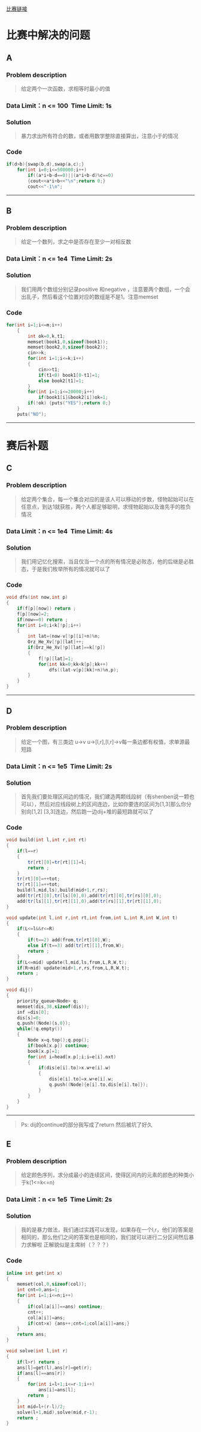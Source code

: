 [比赛链接](http://codeforces.com/problemset/problem/787/A)

# 比赛中解决的问题
## A
### Problem description
> 给定两个一次函数，求相等时最小的值

### Data Limit：n <= 100  Time Limit: 1s

### Solution
> 暴力求出所有符合的数，或者用数学整除直接算出，注意小于的情况

### Code
```cpp
if(d>b){swap(b,d),swap(a,c);}
	for(int i=0;i<=500000;i++)
		if((a*i+b-d==0)||(a*i+b-d)%c==0)
		{cout<<a*i+b<<"\n";return 0;}
		cout<<"-1\n";
```
*****


## B
### Problem description
> 给定一个数列，求之中是否存在至少一对相反数

### Data Limit：n <= 1e4  Time Limit: 2s
### Solution
> 我们用两个数组分别记录positive 和negative ，注意要两个数组，一个会出乱子，然后看这个位置对应的数组是不是1。注意memset

### Code
```cpp
for(int i=1;i<=m;i++)
	{
		int ok=0,k,t1;
		memset(book1,0,sizeof(book1));
		memset(book2,0,sizeof(book2));
		cin>>k;
		for(int i=1;i<=k;i++)
		{
			cin>>t1;
			if(t1<0) book1[0-t1]=1;
			else book2[t1]=1;
		}
		for(int i=1;i<=20000;i++)
			if(book1[i]&book2[i])ok=1;
		if(!ok) {puts("YES");return 0;}
	}
	puts("NO");
```
*****

# 赛后补题

## C
### Problem description
> 给定两个集合，每一个集合对应的是该人可以移动的步数，怪物起始可以在任意点，到达1就获胜，两个人都足够聪明，求怪物起始以及谁先手的胜负情况

### Data Limit：n <= 1e4  Time Limit: 4s

### Solution
> 我们用记忆化搜索，当且仅当一个点的所有情况是必败态，他的后继是必胜态，于是我们枚举所有的情况就可以了

### Code
```cpp
void dfs(int now,int p)
{
	if(f[p][now]) return ;
	f[p][now]=2;
	if(now==0) return ;
	for(int i=0;i<k[!p];i++)
	{
		int lat=(now-v[!p][i]+n)%n;
		Orz_He_Xv[!p][lat]++;
		if(Orz_He_Xv[!p][lat]==k[!p])
		{
			f[!p][lat]=1;
			for(int kk=0;kk<k[p];kk++)
				dfs((lat-v[p][kk]+n)%n,p);
		}
	}
}
```
*****


## D
### Problem description
> 给定一个图，有三类边 u->v u->[l,r],[l,r]->v每一条边都有权值，求单源最短路

### Data Limit：n <= 1e5  Time Limit: 2s
### Solution
> 首先我们要处理区间边的情况，我们建造两颗线段树（有shenben说一颗也可以），然后对应线段树上的区间连边，比如你要连的区间为[1,3]那么你分别向[1,2] [3,3]连边，然后跑一边dij+堆的最短路就可以了

### Code
```cpp
void build(int l,int r,int rt)
{
	if(l==r)
	{
		tr[rt][0]=tr[rt][1]=l;
		return ;
	}
	tr[rt][0]=++tot;
	tr[rt][1]=++tot;
	build(l,mid,ls),build(mid+1,r,rs);
	add(tr[rt][0],tr[ls][0],0),add(tr[rt][0],tr[rs][0],0);
	add(tr[ls][1],tr[rt][1],0),add(tr[rs][1],tr[rt][1],0);
}

void update(int l,int r,int rt,int from,int L,int R,int W,int t)
{
	if(L<=l&&r<=R)
	{
		if(t==2) add(from,tr[rt][0],W);
		else if(t==3) add(tr[rt][1],from,W);
		return ;
	}
	if(L<=mid) update(l,mid,ls,from,L,R,W,t);
	if(R>mid) update(mid+1,r,rs,from,L,R,W,t);
	return ;
}

void dij()
{
	priority_queue<Node> q;
	memset(dis,38,sizeof(dis));
	inf =dis[0];
	dis[s]=0;
	q.push((Node){s,0});
	while(!q.empty())
	{
		Node x=q.top();q.pop();
		if(book[x.p]) continue;
		book[x.p]=1;
		for(int i=head[x.p];i;i=e[i].nxt)
		{
			if(dis[e[i].to]>x.w+e[i].w)
			{
				dis[e[i].to]=x.w+e[i].w;
				q.push((Node){e[i].to,dis[e[i].to]});
			}
		}
	}
}

```
*****
>Ps: dij的continue的部分我写成了return 然后被坑了好久

## E
### Problem description
> 给定颜色序列，求分成最小的连续区间，使得区间内的元素的颜色的种类小于k(1<=k<=n)

### Data Limit：n <= 1e5  Time Limit: 2s

### Solution
> 我的是暴力做法，我们通过实践可以发现，如果存在一个l,r，他们的答案是相同的，那么他们之间的答案也是相同的，我们就可以进行二分区间然后暴力求解啦
>正解貌似是主席树（？？？）

### Code
```cpp
inline int get(int x)
{
	memset(col,0,sizeof(col));
	int cnt=0,ans=1;
	for(int i=1;i<=n;i++)
	{
		if(col[a[i]]==ans) continue;
		cnt++;
		col[a[i]]=ans;
		if(cnt>x) {ans++;cnt=1;col[a[i]]=ans;}
	}
	return ans;
}

void solve(int l,int r)
{
	if(l>r) return ;
	ans[l]=get(l),ans[r]=get(r);
	if(ans[l]==ans[r])
	{
		for(int i=l+1;i<=r-1;i++)
			ans[i]=ans[l];
		return ; 
	}
	int mid=l+(r-l)/2;
	solve(l+1,mid),solve(mid,r-1);
	return ;
}

```
